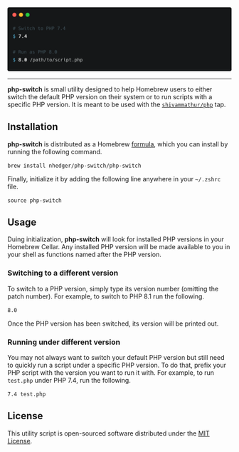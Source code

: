 <img src=".github/banner.png">

---

**php-switch** is small utility designed to help Homebrew users to either switch
the default PHP version on their system or to run scripts with a specific PHP
version. It is meant to be used with the
[`shivammathur/php`](https://github.com/shivammathur/homebrew-php) tap.

## Installation

**php-switch** is distributed as a Homebrew
[formula](https://github.com/nhedger/homebrew-php-switch), which you can install
by running the following command.

```shell
brew install nhedger/php-switch/php-switch
```

Finally, initialize it by adding the following line anywhere in your `~/.zshrc`
file.

```shell
source php-switch
```

## Usage

Duing initialization, **php-switch** will look for installed PHP versions in
your Homebrew Cellar. Any installed PHP version will be made available to you in
your shell as functions named after the PHP version.

### Switching to a different version

To switch to a PHP version, simply type its version number (omitting the patch
number). For example, to switch to PHP 8.1 run the following.

```shell
8.0
```

Once the PHP version has been switched, its version will be printed out.

### Running under different version

You may not always want to switch your default PHP version but still need to
quickly run a script under a specific PHP version. To do that, prefix your PHP
script with the version you want to run it with. For example, to run `test.php`
under PHP 7.4, run the following.

```shell
7.4 test.php
```

## License

This utility script is open-sourced software distributed under the
[MIT License](LICENSE).
